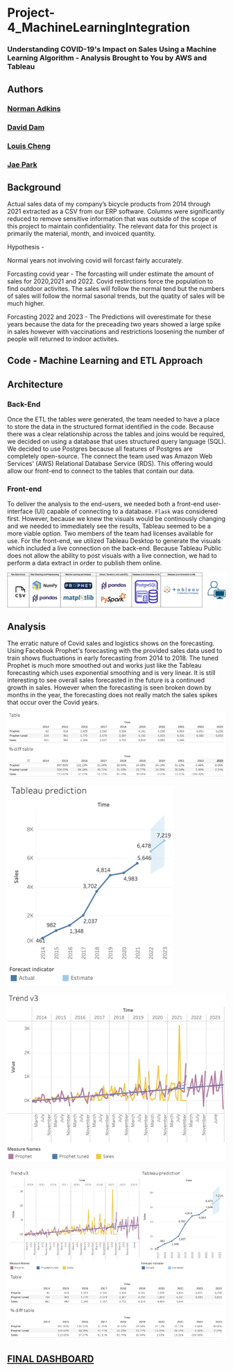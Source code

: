 # Project-4_MachineLearningIntegration
### Understanding COVID-19's Impact on Sales Using a Machine Learning Algorithm - Analysis Brought to You by AWS and Tableau

## Authors

### [Norman Adkins](https://github.com/nladkins)
### [David Dam](https://github.com/2Delta)
### [Louis Cheng](https://github.com/PigionLou)
### [Jae Park](https://github.com/jaep505)

## Background

Actual sales data of my company’s bicycle products from 2014 through 2021 extracted as a CSV from our ERP software.
Columns were significantly reduced to remove sensitive information that was outside of the scope of this project to maintain confidentiality.
The relevant data for this project is primarily the material, month, and invoiced quantity.


Hypothesis -

Normal years not involving covid will forcast fairly accurately.

Forcasting covid year -  The forcasting will under estimate the amount of sales for 2020,2021 and 2022. Covid restirctions force the population to find outdoor activites. The sales will follow the normal tend but the numbers of sales will follow the 
                            normal sasonal trends, but the quatity of sales will be much higher. 

Forcasting 2022 and 2023 - The Predictions will overestimate for these years because the data for the preceading two years showed a large spike in sales however with vaccinations and restrictions loosening the number of people will returned to indoor activites.

## Code - Machine Learning and ETL Approach



## Architecture

### Back-End

Once the ETL the tables were generated, the team needed to have a place to store the data in the structured format identified in the code.  Because there was a clear relationship across the tables and joins would be required, we decided on using a database that uses structured query language (SQL).  We decided to use Postgres because all features of Postgres are completely open-source.  The connect the team used was Amazon Web Services' (AWS) Relational Database Service (RDS).  This offering would allow our front-end to connect to the tables that contain our data.

### Front-end

To deliver the analysis to the end-users, we needed both a front-end user-interface (UI) capable of connecting to a database.  `Flask` was considered first.  However, because we knew the visuals would be continously changing and we needed to immediately see the results, Tableau seemed to be a more viable option.  Two members of the team had licenses available for use.  For the front-end, we utilized Tableau Desktop to generate the visuals which included a live connection on the back-end.  Because Tableau Public does not allow the ability to post visuals with a live connection, we had to perform a data extract in order to publish them online.  

![Source to User](https://github.com/2Delta/Project-4_MachineLearningIntegration/blob/main/images/Architecture.png?raw=true)

## Analysis

The erratic nature of Covid sales and logistics shows on the forecasting. Using Facebook Prophet's forecasting with the provided sales data used to train shows fluctuations in early forecasting from 2014 to 2018. The tuned Prophet is much more smoothed out and works just like the Tableau forecasting which uses exponential smoothing and is very linear. It is still interesting to see overall sales forecasted in the future is a continued growth in sales. However when the forecasting is seen broken down by months in the year, the forecasting does not really match the sales spikes that occur over the Covid years.

![Tables](https://github.com/2Delta/Project-4_MachineLearningIntegration/blob/main/images/tables.png?raw=true)

![Tableau Prediction](https://github.com/2Delta/Project-4_MachineLearningIntegration/blob/main/images/prediction.png?raw=true)

![Trends](https://github.com/2Delta/Project-4_MachineLearningIntegration/blob/main/images/trend.png?raw=true)

![Dashboard](https://github.com/2Delta/Project-4_MachineLearningIntegration/blob/main/images/dashboard.png?raw=true)




## [FINAL DASHBOARD](https://public.tableau.com/app/profile/jae.park/viz/CovidforecastingwithProphet/Dashboard1#1)
